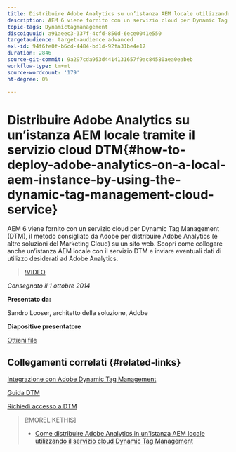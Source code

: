 ```yaml
---
title: Distribuire Adobe Analytics su un’istanza AEM locale utilizzando Dynamic Tag Management Cloud Service
description: AEM 6 viene fornito con un servizio cloud per Dynamic Tag Management (DTM), il metodo consigliato da Adobe per distribuire Adobe Analytics (e altre soluzioni del Marketing Cloud) su un sito web. Scopri come collegare anche un’istanza AEM locale con il servizio DTM e inviare eventuali dati di utilizzo desiderati ad Adobe Analytics.
topic-tags: Dynamictagmanagement
discoiquuid: a91aeec3-337f-4cfd-850d-6ece0041e550
targetaudience: target-audience advanced
exl-id: 94f6fe0f-b6cd-4484-bd1d-92fa31be4e17
duration: 2846
source-git-commit: 9a297cda953d4414131657f9ac84580aea0eabeb
workflow-type: tm+mt
source-wordcount: '179'
ht-degree: 0%

---
```


# Distribuire Adobe Analytics su un’istanza AEM locale tramite il servizio cloud DTM{#how-to-deploy-adobe-analytics-on-a-local-aem-instance-by-using-the-dynamic-tag-management-cloud-service}

AEM 6 viene fornito con un servizio cloud per Dynamic Tag Management (DTM), il metodo consigliato da Adobe per distribuire Adobe Analytics (e altre soluzioni del Marketing Cloud) su un sito web. Scopri come collegare anche un’istanza AEM locale con il servizio DTM e inviare eventuali dati di utilizzo desiderati ad Adobe Analytics.

>[!VIDEO](https://video.tv.adobe.com/v/19401/?quality=9)

*Consegnato il 1 ottobre 2014*

**Presentato da:**

Sandro Looser, architetto della soluzione, Adobe

**Diapositive presentatore**

[Ottieni file](assets/dtm-10-1-2014.pdf)

## Collegamenti correlati {#related-links}

[Integrazione con Adobe Dynamic Tag Management](https://docs.adobe.com/docs/en/aem/6-0/administer/integration/marketing-cloud/dtm.html)

[Guida DTM](https://experienceleague.adobe.com/docs/data-collection.html?lang=en)

[Richiedi accesso a DTM](https://dtm.adobe.com/request_access)

<!--
[Get back to the Overview](https://helpx.adobe.com/experience-manager/kt/eseminars/gems/aem-index.html)
-->

>[!MORELIKETHIS]
>
>* [Come distribuire Adobe Analytics in un&#39;istanza AEM locale utilizzando il servizio cloud Dynamic Tag Management](aem-adobe-analytics-dynamic-tag-management.md)
